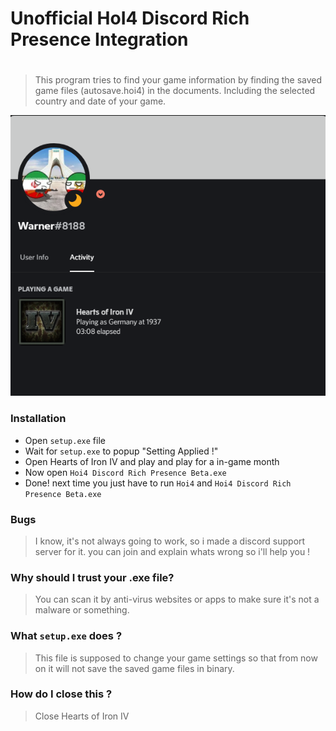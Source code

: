 # Unofficial HoI4 Discord Rich Presence Integration
#
#
> This program tries to find your game information by finding the saved game files (autosave.hoi4) in the documents. Including the selected country and date of your game.

![Preview](image.jpg)
### Installation
* Open `setup.exe` file
* Wait for `setup.exe` to popup "Setting Applied !"
* Open Hearts of Iron IV and play and play for a in-game month
* Now open `Hoi4 Discord Rich Presence Beta.exe` 
* Done! next time you just have to run `Hoi4` and `Hoi4 Discord Rich Presence Beta.exe`

### Bugs
> I know, it's not always going to work,
> so i made a discord support server for it.
> you can join and explain whats wrong so i'll help you !

### Why should I trust your .exe file?
> You can scan it by anti-virus websites or apps to make sure it's not a malware or something.

### What `setup.exe` does ?
> This file is supposed to change your game settings so that from now on it will not save the saved game files in binary.

### How do I close this ?
> Close Hearts of Iron IV
